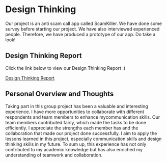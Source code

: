 # Design Thinking
Our project is an anti scam call app called ScamKiller. We have done some survey before starting our project. We have also interviewed experienced people. Therefore, we have produced a prototype of our app. Do take a look! 

<h2>Design Thinking Report</h2>
Click the link below to view our Design Thinking Report :)

<a href="https://drive.google.com/file/d/1LRUmjoIb6NC6SJsasYu4BfGJo979PuDA/view?usp=drive_link">Design Thinking Report</a>
<h2>Personal Overview and Thoughts</h2>
Taking part in this group project has been a valuable and interesting experience. I have more opportunities to collaborate with different respondents and team members to enhance mycommunication skills. Our team members contributed fairly, which made the tasks to be done efficiently. I appreciate the strengths each member has and the collaboration that made our project done successfully. I aim to apply the lessons learned in this project, especially communication skills and design thinking skills in my future. To sum up, this experience has not only contributed to my academic knowledge but has also enriched my understanding of teamwork and collaboration.
